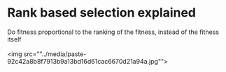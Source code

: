 # Rank based selection explained
Do fitness proportional to the ranking of the fitness, instead of the fitness itself<br><br><img src=""../media/paste-92c42a8b8f7913b9a13bd16d61cac6670d21a94a.jpg"">
